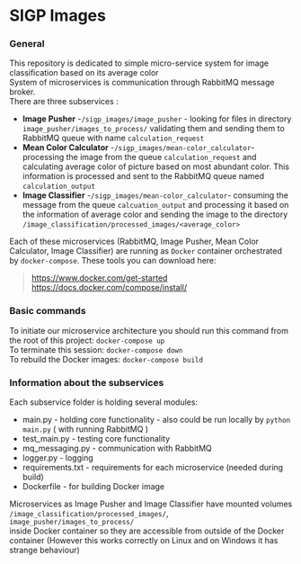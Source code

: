# SIGP Images

### General
This repository is dedicated to simple micro-service system for image classification based on its average color  <br />
System of microservices is communication through RabbitMQ message broker. <br />
There are three subservices :  <br />
* **Image Pusher** -`/sigp_images/image_pusher` - looking for files in directory `image_pusher/images_to_process/`
  validating them and sending them to RabbitMQ queue with name `calculation_request`
* **Mean Color Calculator** -`/sigp_images/mean-color_calculator`- processing the image from the queue `calculation_request` 
  and calculating average color of picture based on most abundant color. 
  This information is processed and sent to the RabbitMQ queue named `calculation_output`
* **Image Classifier** -`/sigp_images/mean-color_calculator`- consuming the message from the queue `calcuation_output` 
  and processing it based on the information of average color and sending the image to the directory 
  `/image_classification/processed_images/<average_color>` 

Each of these microservices (RabbitMQ, Image Pusher, Mean Color Calculator, Image Classifier) are running 
as `Docker` container orchestrated by `docker-compose`. These tools you can download here:<br />
> https://www.docker.com/get-started <br />
> https://docs.docker.com/compose/install/

### Basic commands
To initiate our microservice architecture you should run this command from the root of this project:
`docker-compose up` <br />
To terminate this session: 
`docker-compose down` <br />
To rebuild the Docker images:
`docker-compose build`

### Information about the subservices
Each subservice folder is holding several modules:
* main.py - holding core functionality - also could be run locally by `python main.py` ( with running RabbitMQ )
* test_main.py - testing core functionality
* mq_messaging.py - communication with RabbitMQ
* logger.py - logging
* requirements.txt - requirements for each microservice (needed during build)
* Dockerfile - for building Docker image

Microservices as Image Pusher and Image Classifier have mounted volumes <br /> 
`/image_classification/processed_images/`, `image_pusher/images_to_process/`<br />
inside Docker container so they are accessible 
from outside of the Docker container (However this works correctly on Linux and on Windows it has strange behaviour) 
